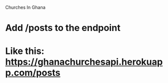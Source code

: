 Churches In Ghana

# Add /posts to the endpoint

# Like this: https://ghanachurchesapi.herokuapp.com/posts
